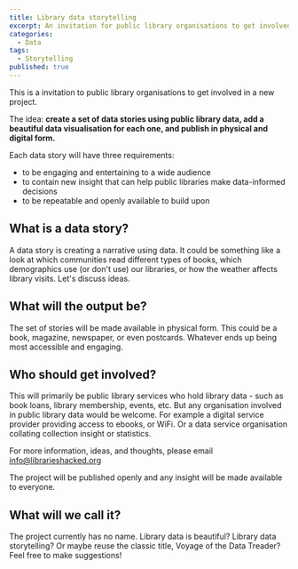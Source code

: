 ```yaml
---
title: Library data storytelling
excerpt: An invitation for public library organisations to get involved in sharing data stories
categories:
  - Data
tags:
  - Storytelling
published: true
---
```


This is a invitation to public library organisations to get involved in a new project.

The idea: **create a set of data stories using public library data, add a beautiful data visualisation for each one, and publish in physical and digital form.**

Each data story will have three requirements:

- to be engaging and entertaining to a wide audience
- to contain new insight that can help public libraries make data-informed decisions
- to be repeatable and openly available to build upon

## What is a data story?

A data story is creating a narrative using data. It could be something like a look at which communities read different types of books, which demographics use (or don't use) our libraries, or how the weather affects library visits. Let's discuss ideas.

## What will the output be?

The set of stories will be made available in physical form. This could be a book, magazine, newspaper, or even postcards. Whatever ends up being most accessible and engaging.

## Who should get involved?

This will primarily be public library services who hold library data - such as book loans, library membership, events, etc. But any organisation involved in public library data would be welcome. For example a digital service provider providing access to ebooks, or WiFi. Or a data service organisation collating collection insight or statistics.

For more information, ideas, and thoughts, please email info@librarieshacked.org

The project will be published openly and any insight will be made available to everyone.

## What will we call it?

The project currently has no name. Library data is beautiful? Library data storytelling? Or maybe reuse the classic title, Voyage of the Data Treader? Feel free to make suggestions!
